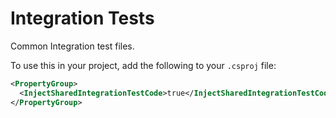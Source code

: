 # Integration Tests

Common Integration test files.

To use this in your project, add the following to your `.csproj` file:

```xml
<PropertyGroup>
  <InjectSharedIntegrationTestCode>true</InjectSharedIntegrationTestCode>
</PropertyGroup>
```

